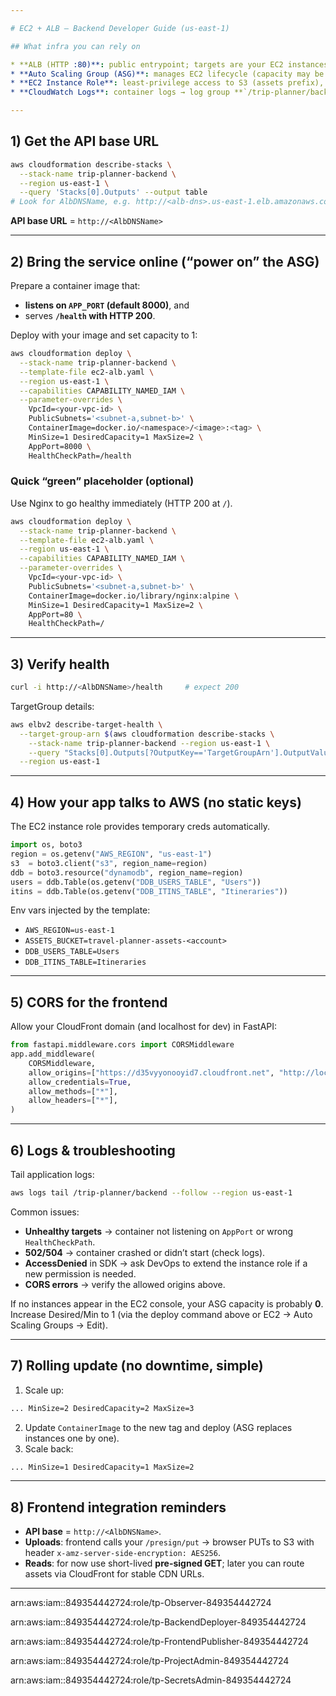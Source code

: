```yaml
---

# EC2 + ALB — Backend Developer Guide (us-east-1)

## What infra you can rely on

* **ALB (HTTP :80)**: public entrypoint; targets are your EC2 instances.
* **Auto Scaling Group (ASG)**: manages EC2 lifecycle (capacity may be **0** right now).
* **EC2 Instance Role**: least-privilege access to S3 (assets prefix), DynamoDB (Users/Itineraries), Secrets Manager (read), CloudWatch Logs (write).
* **CloudWatch Logs**: container logs → log group **`/trip-planner/backend`**.

---
```


## 1) Get the API base URL

```bash
aws cloudformation describe-stacks \
  --stack-name trip-planner-backend \
  --region us-east-1 \
  --query 'Stacks[0].Outputs' --output table
# Look for AlbDNSName, e.g. http://<alb-dns>.us-east-1.elb.amazonaws.com
```

**API base URL** = `http://<AlbDNSName>`

---

## 2) Bring the service online (“power on” the ASG)

Prepare a container image that:

* **listens on `APP_PORT` (default 8000)**, and
* serves **`/health` with HTTP 200**.

Deploy with your image and set capacity to 1:

```bash
aws cloudformation deploy \
  --stack-name trip-planner-backend \
  --template-file ec2-alb.yaml \
  --region us-east-1 \
  --capabilities CAPABILITY_NAMED_IAM \
  --parameter-overrides \
    VpcId=<your-vpc-id> \
    PublicSubnets='<subnet-a,subnet-b>' \
    ContainerImage=docker.io/<namespace>/<image>:<tag> \
    MinSize=1 DesiredCapacity=1 MaxSize=2 \
    AppPort=8000 \
    HealthCheckPath=/health
```

### Quick “green” placeholder (optional)

Use Nginx to go healthy immediately (HTTP 200 at `/`).

```bash
aws cloudformation deploy \
  --stack-name trip-planner-backend \
  --template-file ec2-alb.yaml \
  --region us-east-1 \
  --capabilities CAPABILITY_NAMED_IAM \
  --parameter-overrides \
    VpcId=<your-vpc-id> \
    PublicSubnets='<subnet-a,subnet-b>' \
    ContainerImage=docker.io/library/nginx:alpine \
    MinSize=1 DesiredCapacity=1 MaxSize=2 \
    AppPort=80 \
    HealthCheckPath=/
```

---

## 3) Verify health

```bash
curl -i http://<AlbDNSName>/health     # expect 200
```

TargetGroup details:

```bash
aws elbv2 describe-target-health \
  --target-group-arn $(aws cloudformation describe-stacks \
    --stack-name trip-planner-backend --region us-east-1 \
    --query "Stacks[0].Outputs[?OutputKey=='TargetGroupArn'].OutputValue" --output text) \
  --region us-east-1
```

---

## 4) How your app talks to AWS (no static keys)

The EC2 instance role provides temporary creds automatically.

```python
import os, boto3
region = os.getenv("AWS_REGION", "us-east-1")
s3  = boto3.client("s3", region_name=region)
ddb = boto3.resource("dynamodb", region_name=region)
users = ddb.Table(os.getenv("DDB_USERS_TABLE", "Users"))
itins = ddb.Table(os.getenv("DDB_ITINS_TABLE", "Itineraries"))
```

Env vars injected by the template:

* `AWS_REGION=us-east-1`
* `ASSETS_BUCKET=travel-planner-assets-<account>`
* `DDB_USERS_TABLE=Users`
* `DDB_ITINS_TABLE=Itineraries`

---

## 5) CORS for the frontend

Allow your CloudFront domain (and localhost for dev) in FastAPI:

```python
from fastapi.middleware.cors import CORSMiddleware
app.add_middleware(
    CORSMiddleware,
    allow_origins=["https://d35vyyonooyid7.cloudfront.net", "http://localhost:5173"],
    allow_credentials=True,
    allow_methods=["*"],
    allow_headers=["*"],
)
```

---

## 6) Logs & troubleshooting

Tail application logs:

```bash
aws logs tail /trip-planner/backend --follow --region us-east-1
```

Common issues:

* **Unhealthy targets** → container not listening on `AppPort` or wrong `HealthCheckPath`.
* **502/504** → container crashed or didn’t start (check logs).
* **AccessDenied** in SDK → ask DevOps to extend the instance role if a new permission is needed.
* **CORS errors** → verify the allowed origins above.

If no instances appear in the EC2 console, your ASG capacity is probably **0**. Increase Desired/Min to 1 (via the deploy command above or EC2 → Auto Scaling Groups → Edit).

---

## 7) Rolling update (no downtime, simple)

1. Scale up:

```bash
... MinSize=2 DesiredCapacity=2 MaxSize=3
```

2. Update `ContainerImage` to the new tag and deploy (ASG replaces instances one by one).
3. Scale back:

```bash
... MinSize=1 DesiredCapacity=1 MaxSize=2
```

---

## 8) Frontend integration reminders

* **API base** = `http://<AlbDNSName>`.
* **Uploads**: frontend calls your `/presign/put` → browser PUTs to S3 with header
  `x-amz-server-side-encryption: AES256`.
* **Reads**: for now use short-lived **pre-signed GET**; later you can route assets via CloudFront for stable CDN URLs.

---


arn:aws:iam::849354442724:role/tp-Observer-849354442724

arn:aws:iam::849354442724:role/tp-BackendDeployer-849354442724

arn:aws:iam::849354442724:role/tp-FrontendPublisher-849354442724

arn:aws:iam::849354442724:role/tp-ProjectAdmin-849354442724

arn:aws:iam::849354442724:role/tp-SecretsAdmin-849354442724